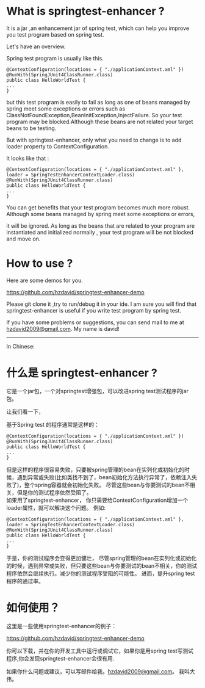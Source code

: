 # What is springtest-enhancer ?

It is a jar ,an enhancement jar of spring test, which can help you improve you test program based on spring test.

Let's have an overview.

Spring test program is usually like this.

	@ContextConfiguration(locations = { "./applicationContext.xml" })
	@RunWith(SpringJUnit4ClassRunner.class)
	public class HelloWorldTest {
	...
	}

but this test program is easily to fail as long as  one of beans  managed  by spring  meet some exceptions or errors such as ClassNotFoundException,BeanInitException,InjectFailure. 
So your test program may be blocked.Although  these beans are not related your target beans to be testing.

But with  springtest-enhancer, only what you need to  change is to add loader property to ContextConfiguration.

It looks like that :

	@ContextConfiguration(locations = { "./applicationContext.xml" }, loader = SpringTestEnhancerContextLoader.class)
	@RunWith(SpringJUnit4ClassRunner.class)
	public class HelloWorldTest {
	...
	}

You can get benefits that your test program becomes much more robust. Although some beans  managed  by spring  meet some exceptions or errors,

it will be ignored. As long as the beans that are related to your program are instantiated and initialized normally , your test program will be not blocked and move on.
 


# How to use ?


Here are some demos for you.

https://github.com/hzdavid/springtest-enhancer-demo

Please git clone it ,try to run/debug it in your ide. I am sure you will find that springtest-enhancer is useful if you write test program by spring test.


If you have some problems or suggestions, you can send mail to me at hzdavid2009@gmail.com. My name is david!


  






*** 
In Chinese:



# 什么是 springtest-enhancer ?

 它是一个jar包，一个对springtest增强包，可以改进spring test测试程序的jar包。
 

让我们看一下，

基于Spring test 的程序通常是这样的：
 
	@ContextConfiguration(locations = { "./applicationContext.xml" })
	@RunWith(SpringJUnit4ClassRunner.class)
	public class HelloWorldTest {
	...
	}
 
但是这样的程序很容易失败，只要被spring管理的bean在实列化或初始化的时候，遇到异常或失败(比如类找不到了，bean初始化方法执行异常了，依赖注入失败了)，整个spring容器就会初始化失败。 尽管这些bean与你要测试的bean不相关，但是你的测试程序依然受阻了。  
如果用了springtest-enhancer， 你只需要给ContextConfiguration增加一个loader属性，就可以解决这个问题。
例如:

	@ContextConfiguration(locations = { "./applicationContext.xml" }, loader = SpringTestEnhancerContextLoader.class)
	@RunWith(SpringJUnit4ClassRunner.class)
	public class HelloWorldTest {
	...
	} 


于是，你的测试程序会变得更加健壮，
尽管spring管理的bean在实列化或初始化的时候，遇到异常或失败，但只要这些bean与你要测试的bean不相关，你的测试程序依然会继续执行。减少你的测试程序受阻的可能性。
进而，提升spring test程序的通过率。


 
# 如何使用？

这里是一些使用springtest-enhancer的例子：
 
https://github.com/hzdavid/springtest-enhancer-demo

你可以下载，并在你的开发工具中运行或调试它，如果你是用spring test写测试程序,你会发现springtest-enhancer会很有用.

如果你什么问题或建议，可以写邮件给我。hzdavid2009@gmail.com。 我叫大伟。

 







